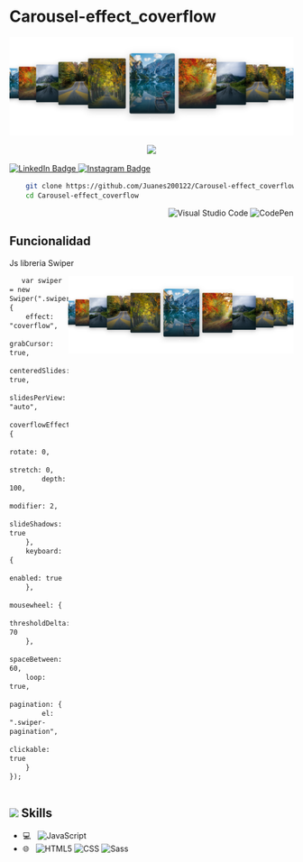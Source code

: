 # Carousel-effect_coverflow

![Banner](assets/image/cap/cap_swiper.png)
<p align="center" style="color: white;">
    <img src="https://profile-counter.glitch.me/Juanes200122/count.svg" />
</p>



<p>
    <a href="https://www.linkedin.com/in/juan-estaban-ar%C3%A9valo-056bab240/" target="_blank" rel="Linkedin">
      <img src="https://img.shields.io/badge/-@JuanEsteban-0077B5?style=flat-square&amp;labelColor=0077B5&amp;logo=LinkedIn&amp;link=https://www.linkedin.com/in/juan-estaban-ar%C3%A9valo-056bab240/" alt="LinkedIn Badge">
    </a> 
    <a href="https://www.instagram.com/jeacsi.official_022?igsh=MWJ6MHRwcnhoZXVxbQ==" target="_blank" rel="Instagram">
      <img src="https://img.shields.io/badge/-@jeacsi.official_022-purple?style=flat&logo=instagram&logoColor=white&link=https://www.instagram.com/jeacsi.official_022?igsh=MWJ6MHRwcnhoZXVxbQ==" alt="Instagram Badge">
    </a>
</p>
<p></p>

```bash
    git clone https://github.com/Juanes200122/Carousel-effect_coverflow.git
    cd Carousel-effect_coverflow
```
<div align="right">
    
![Visual Studio Code](https://img.shields.io/badge/-Visual%20Studio%20Code-007ACC?style=flat&logo=visual-studio-code&logoColor=white)
![CodePen](https://img.shields.io/badge/-CodePen-000000?style=flat&logo=codepen)

</div>

## <b> Funcionalidad</b>
<p>Js libreria Swiper</p>
<div>
    <img align="right" src="assets/image/cap/cap_swiper.png" width="400"/>
</div>

```JS
   var swiper = new Swiper(".swiper", {
    effect: "coverflow",
    grabCursor: true,
    centeredSlides: true,
    slidesPerView: "auto",
    coverflowEffect: {
        rotate: 0,
        stretch: 0,
        depth: 100,
        modifier: 2,
        slideShadows: true
    },
    keyboard: {
        enabled: true
    },
    mousewheel: {
        thresholdDelta: 70
    },
    spaceBetween: 60,
    loop: true,
    pagination: {
        el: ".swiper-pagination",
        clickable: true
    }
});


```


## <img src="https://media2.giphy.com/media/QssGEmpkyEOhBCb7e1/giphy.gif?cid=ecf05e47a0n3gi1bfqntqmob8g9aid1oyj2wr3ds3mg700bl&rid=giphy.gif" width ="25"><b> Skills</b>
  - 💻 &nbsp;
    ![JavaScript](https://img.shields.io/badge/-JavaScript-333333?style=flat&logo=javascript)
  - 🌐 &nbsp;
    ![HTML5](https://img.shields.io/badge/-HTML5-333333?style=flat&logo=HTML5)
    ![CSS](https://img.shields.io/badge/-CSS-333333?style=flat&logo=CSS3&logoColor=1572B6)
    ![Sass](https://img.shields.io/badge/-Sass-333333?style=flat&logo=sass)





